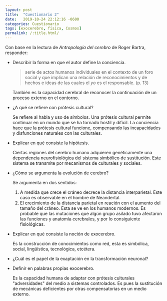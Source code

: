 ```yaml
---
layout: post
title:  "Cuestionario 2"
date:   2019-10-24 22:12:16 -0600
categories: Cuestionario
tags: [exocerebro, física, Cosmos]
permalink: /:title.html/
---
```


Con base en la lectura de *Antropología del cerebro* de Roger Bartra, responder:

* Describir la forma en que el autor define la conciencia.

  > serie de actos humanos individuales en el contexto de un foro social y que implican una relación de reconocimientos y de hechos e ideas de las cuales el *yo* es el responsable. (p. 13)

  También es la capacidad cerebral de reconocer la continuación de un proceso externo en el contorno.

* ¿A qué se refiere con prótesis cultural?

  Se refiere al habla y uso de símbolos. Una prótesis cultural permite continuar en un mundo que se ha tornado hostil y difícil. La conciencia hace que la prótesis cultural funcione, compensando las incapacidades y disfunciones naturales con las culturales.

* Explicar en qué consiste la hipótesis.

  Ciertas regiones del cerebro humano adquieren genéticamente una dependencia neurofisiológica del sistema simbólico de sustitución. Este sistema se transmite por mecanismos de culturales y sociales.

* ¿Cómo se argumenta la evolución de cerebro?

  Se argumenta en dos sentidos:

  1. A medida que crece el cráneo decrece la distancia interparietal. Este caso es observable en el hombre de Neandertal.
  2. El crecimiento de la distancia parietal en reación con el aumento del tamaño del cráneo. Esta se ve en los humanos modernos. Es probable que las mutaciones que algún grupo asilado tuvo afectaron las funciones y anatomía cerebrales, y por lo consiguiente fisiológicas.

* Explicar en qué consiste la noción de exocerebro.

  Es la construcción de conocimientos como red, esta es simbólica, social, lingüística, tecnológica, etcétera.

* ¿Cuál es el papel de la exaptación en la transformación neuronal?

* Definir en palabras propias exocerebro.

  Es la capacidad humana de adaptar con prótesis culturales "adversidades" del medio a sistemas controlados. Es pues la sustitución de mecánicas deficientes por otras compensatorias en un medio externo.

